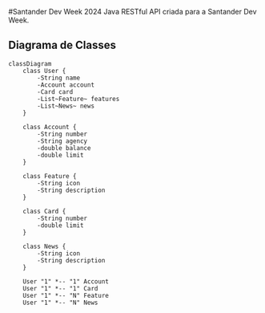 #Santander Dev Week 2024
Java RESTful API criada para a Santander Dev Week.

## Diagrama de Classes

``` mermaid
classDiagram
    class User {
        -String name
        -Account account
        -Card card
        -List~Feature~ features
        -List~News~ news
    }

    class Account {
        -String number
        -String agency
        -double balance
        -double limit
    }

    class Feature {
        -String icon
        -String description
    }

    class Card {
        -String number
        -double limit
    }

    class News {
        -String icon
        -String description
    }

    User "1" *-- "1" Account
    User "1" *-- "1" Card
    User "1" *-- "N" Feature
    User "1" *-- "N" News
```
